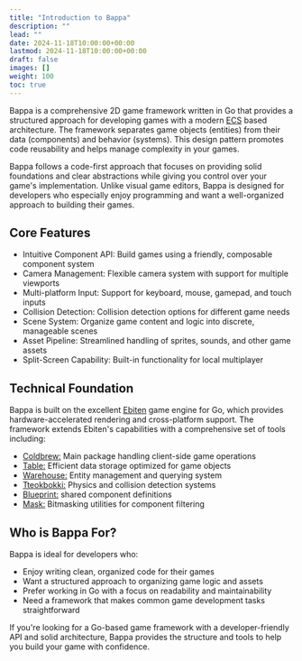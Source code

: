 ```yaml
---
title: "Introduction to Bappa"
description: ""
lead: ""
date: 2024-11-18T10:00:00+00:00
lastmod: 2024-11-18T10:00:00+00:00
draft: false
images: []
weight: 100
toc: true
---
```


Bappa is a comprehensive 2D game framework written in Go that provides a structured approach for developing games with
a modern [ECS](https://github.com/SanderMertens/ecs-faq) based architecture. The framework separates game objects
(entities) from their data (components) and behavior (systems). This design pattern promotes code reusability and helps
manage complexity in your games.

Bappa follows a code-first approach that focuses on providing solid foundations and clear abstractions while
giving you control over your game's implementation. Unlike visual game editors, Bappa is designed for developers who
especially enjoy programming and want a well-organized approach to building their games.

## Core Features

- Intuitive Component API: Build games using a friendly, composable component system
- Camera Management: Flexible camera system with support for multiple viewports
- Multi-platform Input: Support for keyboard, mouse, gamepad, and touch inputs
- Collision Detection: Collision detection options for different game needs
- Scene System: Organize game content and logic into discrete, manageable scenes
- Asset Pipeline: Streamlined handling of sprites, sounds, and other game assets
- Split-Screen Capability: Built-in functionality for local multiplayer

## Technical Foundation

Bappa is built on the excellent [Ebiten](https://github.com/hajimehoshi/ebiten) game engine for Go, which provides
hardware-accelerated rendering and cross-platform support. The framework extends Ebiten's capabilities with a
comprehensive set of tools including:

- [Coldbrew:](https://github.com/TheBitDrifter/bappa/tree/main/coldbrew) Main package handling client-side game operations
- [Table:](https://github.com/TheBitDrifter/bappa/tree/main/table) Efficient data storage optimized for game objects
- [Warehouse:](https://github.com/TheBitDrifter/bappa/tree/main/warehouse) Entity management and querying system
- [Tteokbokki:](https://github.com/TheBitDrifter/bappa/tree/main/tteokbokki) Physics and collision detection systems
- [Blueprint:](https://github.com/TheBitDrifter/bappa/tree/main/blueprint) shared component definitions
- [Mask:](https://github.com/TheBitDrifter/mask) Bitmasking utilities for component filtering

## Who is Bappa For?

Bappa is ideal for developers who:

- Enjoy writing clean, organized code for their games
- Want a structured approach to organizing game logic and assets
- Prefer working in Go with a focus on readability and maintainability
- Need a framework that makes common game development tasks straightforward

If you're looking for a Go-based game framework with a developer-friendly API and solid architecture, Bappa provides
the structure and tools to help you build your game with confidence.

